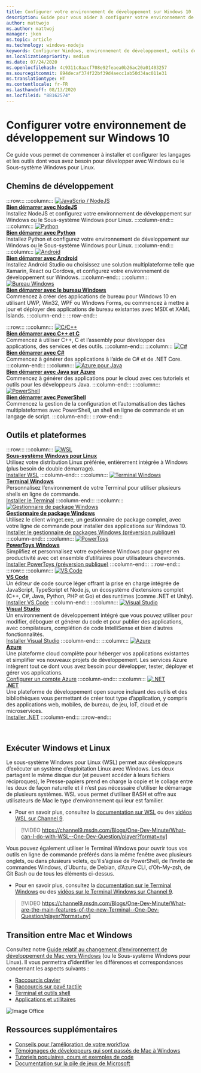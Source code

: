 ```yaml
---
title: Configurer votre environnement de développement sur Windows 10
description: Guide pour vous aider à configurer votre environnement de développement sur Windows et à installer vos outils et langages de code préférés. Que vous préfériez utiliser des commandes et des outils Python, NodeJS, VS Code, Git, Bash, Linux ou Android Studio, nous vous proposons de nouveaux outils efficaces tels que Terminal Windows et WSL.
author: mattwojo
ms.author: mattwoj
manager: jken
ms.topic: article
ms.technology: windows-nodejs
keywords: Configurer Windows, environnement de développement, outils de développement, chemins de développement, Microsoft, Windows, développeur, conseils, performances, WSL, terminal, NodeJS, Python
ms.localizationpriority: medium
ms.date: 07/24/2020
ms.openlocfilehash: 4c9311c8aacf708e92feaea0b26ac20a01403257
ms.sourcegitcommit: 894decaf374f22bf39d4aecc1ab50d34ac011e31
ms.translationtype: HT
ms.contentlocale: fr-FR
ms.lasthandoff: 08/13/2020
ms.locfileid: "88162574"
---
```

# <a name="set-up-your-development-environment-on-windows-10"></a>Configurer votre environnement de développement sur Windows 10

Ce guide vous permet de commencer à installer et configurer les langages et les outils dont vous avez besoin pour développer avec Windows ou le Sous-système Windows pour Linux.

## <a name="development-paths"></a>Chemins de développement

:::row:::
    :::column:::
       [![JavaScrip / NodeJS](../images/nodejs-logo.png)](https://docs.microsoft.com/windows/nodejs)<br>
        **[Bien démarrer avec NodeJS](https://docs.microsoft.com/windows/nodejs)**<br>
        Installez NodeJS et configurez votre environnement de développement sur Windows ou le Sous-système Windows pour Linux.
    :::column-end:::
    :::column:::
       [![Python](../images/python-logo.png)](https://docs.microsoft.com/windows/python)<br>
        **[Bien démarrer avec Python](https://docs.microsoft.com/windows/python)**<br>
        Installez Python et configurez votre environnement de développement sur Windows ou le Sous-système Windows pour Linux.
    :::column-end:::
    :::column:::
       [![Android](../images/android-logo.png)](https://docs.microsoft.com/windows/android)<br>
        **[Bien démarrer avec Android](https://docs.microsoft.com/windows/android)**<br>
        Installez Android Studio ou choisissez une solution multiplateforme telle que Xamarin, React ou Cordova, et configurez votre environnement de développement sur Windows.
    :::column-end:::
    :::column:::
       [![Bureau Windows](../images/windows-logo.png)](https://docs.microsoft.com/windows/apps/)<br>
        **[Bien démarrer avec le bureau Windows](https://docs.microsoft.com/windows/apps/)**<br>
        Commencez à créer des applications de bureau pour Windows 10 en utilisant UWP, Win32, WPF ou Windows Forms, ou commencez à mettre à jour et déployer des applications de bureau existantes avec MSIX et XAML Islands.
    :::column-end:::
:::row-end:::

:::row:::
    :::column:::
       [![C/C++](../images/c-logo.png)](https://docs.microsoft.com/cpp/)<br>
        **[Bien démarrer avec C++ et C](https://docs.microsoft.com/cpp/)**<br>
        Commencez à utiliser C++, C et l’assembly pour développer des applications, des services et des outils.
    :::column-end:::
    :::column:::
       [![C#](../images/csharp-logo.png)](https://docs.microsoft.com/dotnet/csharp/)<br>
        **[Bien démarrer avec C#](https://docs.microsoft.com/dotnet/csharp/)**<br>
        Commencez à générer des applications à l’aide de C# et de .NET Core.
    :::column-end:::
    :::column:::
       [![Azure pour Java](../images/java-logo.png)](https://docs.microsoft.com/azure/developer/java/)<br>
        **[Bien démarrer avec Java sur Azure](https://docs.microsoft.com/azure/developer/java/)**<br>
        Commencez à générer des applications pour le cloud avec ces tutoriels et outils pour les développeurs Java.
    :::column-end:::
    :::column:::
       [![PowerShell](../images/powershell.png)](https://docs.microsoft.com/powershell/)<br>
        **[Bien démarrer avec PowerShell](https://docs.microsoft.com/powershell/)**<br>
        Commencez la gestion de la configuration et l’automatisation des tâches multiplateformes avec PowerShell, un shell en ligne de commande et un langage de script.
    :::column-end:::
:::row-end:::

## <a name="tools-and-platforms"></a>Outils et plateformes

:::row:::
    :::column:::
       [![WSL](../images/windows-linux-dev-env.png)](https://docs.microsoft.com/windows/wsl/)<br>
        **[Sous-système Windows pour Linux](https://docs.microsoft.com/windows/wsl/)**<br>
        Utilisez votre distribution Linux préférée, entièrement intégrée à Windows (plus besoin de double démarrage).<br>
        [Installer WSL](https://docs.microsoft.com/windows/wsl/install-win10)
    :::column-end:::
    :::column:::
       [![Terminal Windows](../images/terminal.png)](https://docs.microsoft.com/windows/terminal/)<br>
        **[Terminal Windows](https://docs.microsoft.com/windows/terminal/)**<br>
        Personnalisez l’environnement de votre Terminal pour utiliser plusieurs shells en ligne de commande.
        <br>
        [Installer le Terminal](https://www.microsoft.com/p/windows-terminal/9n0dx20hk701?rtc=1&activetab=pivot:overviewtab)
    :::column-end:::
    :::column:::
       [![Gestionnaire de package Windows](../images/winget.png)](https://docs.microsoft.com/windows/package-manager/)<br>
        **[Gestionnaire de package Windows](https://docs.microsoft.com/windows/package-manager/)**<br>
        Utilisez le client winget.exe, un gestionnaire de package complet, avec votre ligne de commande pour installer des applications sur Windows 10.<br>
        [Installer le gestionnaire de packages Windows (préversion publique)](https://docs.microsoft.com/windows/package-manager/winget/#install-winget)
    :::column-end:::
    :::column:::
       [![PowerToys](../images/powertoys.png)](https://github.com/microsoft/PowerToys)<br>
        **[PowerToys Windows](https://github.com/microsoft/PowerToys)**<br>
        Simplifiez et personnalisez votre expérience Windows pour gagner en productivité avec cet ensemble d’utilitaires pour utilisateurs chevronnés.<br>
        [Installer PowerToys (préversion publique)](https://github.com/microsoft/PowerToys#installing-and-running-microsoft-powertoys)
    :::column-end:::
:::row-end:::
:::row:::
    :::column:::
       [![VS Code](../images/Vscode.png)](https://code.visualstudio.com/docs)<br>
        **[VS Code](https://code.visualstudio.com/docs)**<br>
        Un éditeur de code source léger offrant la prise en charge intégrée de JavaScript, TypeScript et Node.js, un écosystème d’extensions complet (C++, C#, Java, Python, PHP et Go) et des runtimes (comme .NET et Unity).<br>
        [Installer VS Code](https://code.visualstudio.com/download)
    :::column-end:::
    :::column:::
       [![Visual Studio](../images/visualstudio.png)](https://docs.microsoft.com/visualstudio/windows/)<br>
        **[Visual Studio](https://docs.microsoft.com/visualstudio/windows/)**<br>
        Un environnement de développement intégré que vous pouvez utiliser pour modifier, déboguer et générer du code et pour publier des applications, avec compilateurs, complétion de code IntelliSense et bien d’autres fonctionnalités.<br>
        [Installer Visual Studio](https://docs.microsoft.com/visualstudio/install/install-visual-studio)
    :::column-end:::
    :::column:::
       [![Azure](../images/Azure.png)](https://docs.microsoft.com/azure/guides/developer/azure-developer-guide)<br>
        **[Azure](https://docs.microsoft.com/azure/guides/developer/azure-developer-guide)**<br>
        Une plateforme cloud complète pour héberger vos applications existantes et simplifier vos nouveaux projets de développement. Les services Azure intègrent tout ce dont vous avez besoin pour développer, tester, déployer et gérer vos applications.<br>
        [Configurer un compte Azure](https://azure.microsoft.com/free/)
    :::column-end:::
    :::column:::
       [![.NET](../images/net.png)](https://dotnet.microsoft.com/)<br>
        **[.NET](https://docs.microsoft.com/dotnet/standard/get-started/)**<br>
        Une plateforme de développement open source incluant des outils et des bibliothèques vous permettant de créer tout type d’application, y compris des applications web, mobiles, de bureau, de jeu, IoT, cloud et de microservices.<br>
        [Installer .NET](https://dotnet.microsoft.com/download)
    :::column-end:::
:::row-end:::

<br>

## <a name="run-windows-and-linux"></a>Exécuter Windows et Linux

Le sous-système Windows pour Linux (WSL) permet aux développeurs d’exécuter un système d’exploitation Linux avec Windows. Les deux partagent le même disque dur (et peuvent accéder à leurs fichiers réciproques), le Presse-papiers prend en charge la copie et le collage entre les deux de façon naturelle et il n’est pas nécessaire d’utiliser le démarrage de plusieurs systèmes. WSL vous permet d’utiliser BASH et offre aux utilisateurs de Mac le type d’environnement qui leur est familier.
- Pour en savoir plus, consultez la [documentation sur WSL](https://docs.microsoft.com/windows/wsl) ou des [vidéos WSL sur Channel 9](https://channel9.msdn.com/Search?term=wsl&lang-en=true).

> [!VIDEO https://channel9.msdn.com/Blogs/One-Dev-Minute/What-can-I-do-with-WSL--One-Dev-Question/player?format=ny]

Vous pouvez également utiliser le Terminal Windows pour ouvrir tous vos outils en ligne de commande préférés dans la même fenêtre avec plusieurs onglets, ou dans plusieurs volets, qu’il s’agisse de PowerShell, de l’invite de commandes Windows, d’Ubuntu, de Debian, d’Azure CLI, d’Oh-My-zsh, de Git Bash ou de tous les éléments ci-dessus.

- Pour en savoir plus, consultez la [documentation sur le Terminal Windows](https://docs.microsoft.com/windows/terminal) ou des [vidéos sur le Terminal Windows sur Channel 9](https://channel9.msdn.com/Search?term=windows%20terminal&lang-en=true).

> [!VIDEO https://channel9.msdn.com/Blogs/One-Dev-Minute/What-are-the-main-features-of-the-new-Terminal--One-Dev-Question/player?format=ny]

## <a name="transitioning-between-mac-and-windows"></a>Transition entre Mac et Windows

Consultez notre [Guide relatif au changement d’environnement de développement de Mac vers Windows](https://docs.microsoft.com/windows/dev-environment/mac-to-windows) (ou le Sous-système Windows pour Linux). Il vous permettra d’identifier les différences et correspondances concernant les aspects suivants :

* [Raccourcis clavier](https://docs.microsoft.com/windows/dev-environment/mac-to-windows#keyboard-shortcuts)
* [Raccourcis sur pavé tactile](https://docs.microsoft.com/windows/dev-environment/mac-to-windows#trackpad-shortcuts)
* [Terminal et outils shell](https://docs.microsoft.com/windows/dev-environment/mac-to-windows#terminal-and-shell)
* [Applications et utilitaires](https://docs.microsoft.com/windows/dev-environment/mac-to-windows#apps-and-utilities)

![Image Office](../images/flashy-office3.png)

## <a name="additional-resources"></a>Ressources supplémentaires

* [Conseils pour l’amélioration de votre workflow](./tips.md)
* [Témoignages de développeurs qui sont passés de Mac à Windows](./dev-stories.md)
* [Tutoriels populaires, cours et exemples de code](./tutorials.md)
* [Documentation sur la pile de jeux de Microsoft](https://docs.microsoft.com/gaming/)
